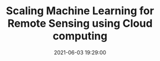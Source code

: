 ---
layout: page
title: "Scaling Machine Learning for Remote Sensing using Cloud computing"
description: "This workshop introduced ML lifecycle to the participants and demonstrated end-to-end remote sensing ML application from data preparation to deployment using a cloud computing environment such Amazon Web Services (AWS)."
outlet: IEEE Geoscience and Remote Sensing Society (GRSS)
date: "2021-06-03 19:29:00"
redirect: https://www.grss-ieee.org/community/groups-initiatives/high-performance-and-disruptive-computing-in-remote-sensing-hdcrs/hdcrs-summer-school-2021/
img: IEEE-Certificate-ShubhankarGahlot.jpg
importance: 3
category: workshops
---
